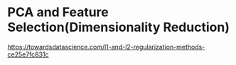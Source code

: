 # PCA and Feature Selection(Dimensionality Reduction)

https://towardsdatascience.com/l1-and-l2-regularization-methods-ce25e7fc831c
